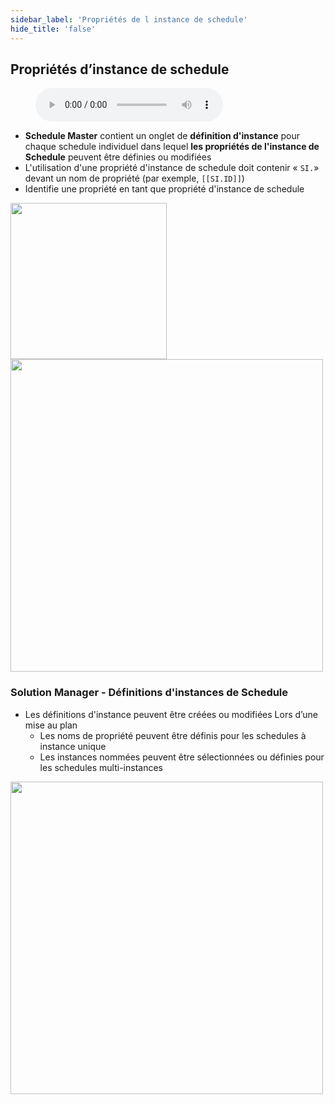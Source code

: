 ```yaml
---
sidebar_label: 'Propriétés de l instance de schedule'
hide_title: 'false'
---
```


## Propriétés d’instance de schedule

<figure>
    <audio
        controls
        src="audiobasic/ScheduleInstanceProperties.mp3">
            Your browser does not support the
            <code>audio</code> element.
    </audio>
</figure>

* **Schedule Master** contient un onglet de **définition d'instance** pour chaque schedule individuel dans lequel **les propriétés de l'instance de Schedule** peuvent être définies ou modifiées
* L'utilisation d'une propriété d'instance de schedule doit contenir « ```SI.```» devant un nom de propriété (par exemple, ```[[SI.ID]]```)
* Identifie une propriété en tant que propriété d'instance de schedule

<a href="imgbasic/340.png" target="_blank"><img src="imgbasic/340.png" width="250"></img></a>  
<a href="imgbasic/341.png" target="_blank"><img src="imgbasic/341.png" width="500"></img></a>

### Solution Manager - Définitions d'instances de Schedule

* Les définitions d'instance peuvent être créées ou modifiées Lors d’une mise au plan
    * Les noms de propriété peuvent être définis pour les schedules à instance unique
    * Les instances nommées peuvent être sélectionnées ou définies pour les schedules multi-instances

<a href="imgbasic/342.png" target="_blank"><img src="imgbasic/342.png" width="500"></img></a>